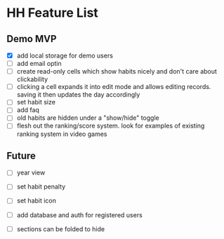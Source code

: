 # HH Feature List

##  Demo MVP
- [x] add local storage for demo users
- [ ] add email optin
- [ ] create read-only cells which show habits nicely and don't care about clickability
- [ ] clicking a cell expands it into edit mode and allows editing records. saving it then updates the day accordingly
- [ ] set habit size
- [ ] add faq
- [ ] old habits are hidden under a "show/hide" toggle
- [ ] flesh out the ranking/score system. look for examples of existing ranking system in video games

## Future
- [ ] year view
- [ ] set habit penalty
- [ ] set habit icon
- [ ] add database and auth for registered users
- [ ] sections can be folded to hide


